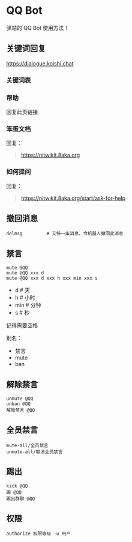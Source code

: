 # QQ Bot

驿站的 QQ Bot 使用方法！

## 关键词回复

https://dialogue.koishi.chat

### 关键词表

### 帮助

回复此页链接

### 笨蛋文档

回复：

> https://nitwikit.8aka.org

### 如何提问

回复：

> https://nitwikit.8aka.org/start/ask-for-help

## 撤回消息

```text
delmsg         # 艾特一条消息，令机器人撤回此消息
```

## 禁言

```text
mute @QQ
mute @QQ xxx d
mute @QQ xxx d xxx h xxx min xxx s
```

- d    # 天
- h    # 小时
- min  # 分钟
- s    # 秒

记得需要空格

别名：

- 禁言
- mute
- ban

## 解除禁言

```
unmute @QQ
unban @QQ
解除禁言 @QQ
```

## 全员禁言

```text
mute-all/全员禁言
unmute-all/取消全员禁言
```

## 踢出

```text
kick @QQ
踢 @QQ
踢出群聊 @QQ
```

## 权限

```
authorize 权限等级 -u 用户
```
